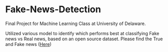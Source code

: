# Fake-News-Detection
Final Project for Machine Learning Class at University of Delaware.

Utilized various model to identify which performs best at classifying Fake news vs Real news, based on an open source dataset.
  Please find the True and Fake news ([Here](https://drive.google.com/drive/folders/1T_bZbMCHlW-EDxTdGNw3IPsu-XZp-mbG?usp=drive_link)) 
